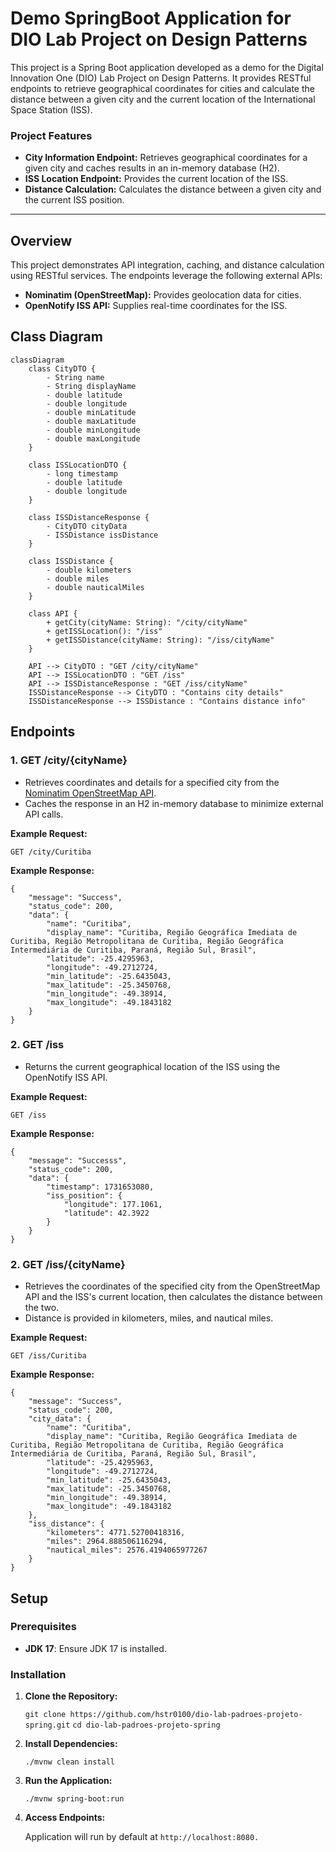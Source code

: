 # Demo SpringBoot Application for DIO Lab Project on Design Patterns

This project is a Spring Boot application developed as a demo for the Digital Innovation One (DIO) Lab Project on Design Patterns. It provides RESTful endpoints to retrieve geographical coordinates for cities and calculate the distance between a given city and the current location of the International Space Station (ISS).

### Project Features

-   **City Information Endpoint:** Retrieves geographical coordinates for a given city and caches results in an in-memory database (H2).
-   **ISS Location Endpoint:** Provides the current location of the ISS.
-   **Distance Calculation:** Calculates the distance between a given city and the current ISS position.
----------

## Overview

This project demonstrates API integration, caching, and distance calculation using RESTful services. The endpoints leverage the following external APIs:

-   **Nominatim (OpenStreetMap):** Provides geolocation data for cities.
-   **OpenNotify ISS API:** Supplies real-time coordinates for the ISS.

## Class Diagram

```mermaid
classDiagram
    class CityDTO {
        - String name
        - String displayName
        - double latitude
        - double longitude
        - double minLatitude
        - double maxLatitude
        - double minLongitude
        - double maxLongitude
    }

    class ISSLocationDTO {
        - long timestamp
        - double latitude
        - double longitude
    }

    class ISSDistanceResponse {
        - CityDTO cityData
        - ISSDistance issDistance
    }

    class ISSDistance {
        - double kilometers
        - double miles
        - double nauticalMiles
    }

    class API {
        + getCity(cityName: String): "/city/cityName"
        + getISSLocation(): "/iss"
        + getISSDistance(cityName: String): "/iss/cityName"
    }

    API --> CityDTO : "GET /city/cityName"
    API --> ISSLocationDTO : "GET /iss"
    API --> ISSDistanceResponse : "GET /iss/cityName"
    ISSDistanceResponse --> CityDTO : "Contains city details"
    ISSDistanceResponse --> ISSDistance : "Contains distance info"

```

## Endpoints

### 1. **GET /city/{cityName}**

-   Retrieves coordinates and details for a specified city from the [Nominatim OpenStreetMap API](https://nominatim.openstreetmap.org/search).
-   Caches the response in an H2 in-memory database to minimize external API calls.

**Example Request:**

    GET /city/Curitiba
    
**Example Response:**

    {
        "message": "Success",
        "status_code": 200,
        "data": {
            "name": "Curitiba",
            "display_name": "Curitiba, Região Geográfica Imediata de Curitiba, Região Metropolitana de Curitiba, Região Geográfica Intermediária de Curitiba, Paraná, Região Sul, Brasil",
            "latitude": -25.4295963,
            "longitude": -49.2712724,
            "min_latitude": -25.6435043,
            "max_latitude": -25.3450768,
            "min_longitude": -49.38914,
            "max_longitude": -49.1843182
        }
    }

### 2. **GET /iss**

-   Returns the current geographical location of the ISS using the OpenNotify ISS API.

**Example Request:**

    GET /iss
    
**Example Response:**

    {
        "message": "Successs",
        "status_code": 200,
        "data": {
            "timestamp": 1731653080,
            "iss_position": {
                "longitude": 177.1061,
                "latitude": 42.3922
            }
        }
    }

### 2. **GET /iss/{cityName}**

-   Retrieves the coordinates of the specified city from the OpenStreetMap API and the ISS's current location, then calculates the distance between the two.
-   Distance is provided in kilometers, miles, and nautical miles.

**Example Request:**

    GET /iss/Curitiba
    
**Example Response:**

    {
        "message": "Success",
        "status_code": 200,
        "city_data": {
            "name": "Curitiba",
            "display_name": "Curitiba, Região Geográfica Imediata de Curitiba, Região Metropolitana de Curitiba, Região Geográfica Intermediária de Curitiba, Paraná, Região Sul, Brasil",
            "latitude": -25.4295963,
            "longitude": -49.2712724,
            "min_latitude": -25.6435043,
            "max_latitude": -25.3450768,
            "min_longitude": -49.38914,
            "max_longitude": -49.1843182
        },
        "iss_distance": {
            "kilometers": 4771.52700418316,
            "miles": 2964.888506116294,
            "nautical_miles": 2576.4194065977267
        }
    }


## Setup

### Prerequisites

-   **JDK 17**: Ensure JDK 17 is installed.

### Installation

1.  **Clone the Repository:**

      `git clone https://github.com/hstr0100/dio-lab-padroes-projeto-spring.git`
      `cd dio-lab-padroes-projeto-spring`

2.  **Install Dependencies:**

      `./mvnw clean install`

3.  **Run the Application:**

      `./mvnw spring-boot:run`

4.  **Access Endpoints:**

      Application will run by default at `http://localhost:8080.`

